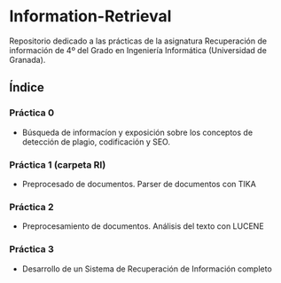 # Information-Retrieval

Repositorio dedicado a las prácticas de la asignatura Recuperación de información de 4º del Grado en Ingeniería Informática (Universidad de Granada).

## Índice

### Práctica 0
  - Búsqueda de informacíon y exposición sobre los conceptos de detección de plagio, codificación y SEO.

### Práctica 1 (carpeta RI)
-	Preprocesado de documentos. Parser de documentos con TIKA

### Práctica 2
- Preprocesamiento de documentos. Análisis del texto con LUCENE

### Práctica 3
- Desarrollo de un Sistema de Recuperación de Información completo
